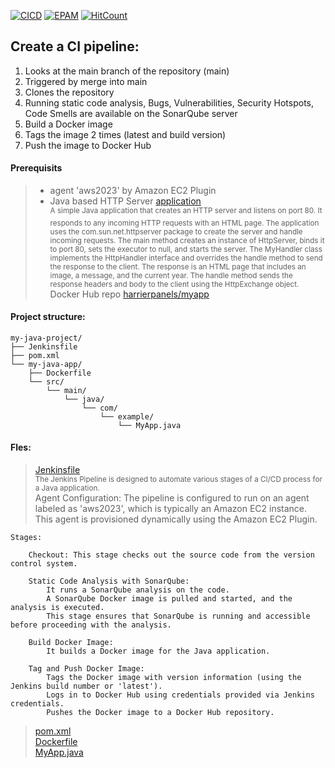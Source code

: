 [![CICD](https://img.shields.io/badge/HarrierPanels-CI%2FCD-blue)](./)
[![EPAM](https://img.shields.io/badge/Cloud&DevOps%20UA%20Lab%202nd%20Path-Jenkins%20Task-orange)](./)
[![HitCount](https://hits.dwyl.com/HarrierPanels/my-java-project.svg?style=flat&show=unique)](http://hits.dwyl.com/HarrierPanels/my-java-project)
<br>
## Create a CI pipeline:
1. Looks at the main branch of the repository (main)
2. Triggered by merge into main
3. Clones the repository
4. Running static code analysis, Bugs, Vulnerabilities, Security Hotspots, Code Smells are available on the SonarQube server
5. Build a Docker image
6. Tags the image 2 times (latest and build version)
7. Push the image to Docker Hub
#### Prerequisits
> - agent 'aws2023' by Amazon EC2 Plugin<br>
> - Java based HTTP Server [application](my-java-app/src/main/java/com/example/MyApp.java)<br>
<sup>A simple Java application that creates an HTTP server and listens on port 80. It responds to any incoming HTTP requests with an HTML page. The application uses the com.sun.net.httpserver package to create the server and handle incoming requests. The main method creates an instance of HttpServer, binds it to port 80, sets the executor to null, and starts the server. The MyHandler class implements the HttpHandler interface and overrides the handle method to send the response to the client. The response is an HTML page that includes an image, a message, and the current year. The handle method sends the response headers and body to the client using the HttpExchange object.</sup><br>
> Docker Hub repo <a href="https://hub.docker.com/repository/docker/harrierpanels/myapp">harrierpanels/myapp</a>
#### Project structure:
```
my-java-project/
├── Jenkinsfile
├── pom.xml
└── my-java-app/
    ├── Dockerfile
    └── src/
        └── main/
            └── java/
                └── com/
                    └── example/
                        └── MyApp.java
```
#### Fles:
> [Jenkinsfile](./Jenkinsfile) <br>
> <sup>The Jenkins Pipeline is designed to automate various stages of a CI/CD process for a Java application.</sup><br>
    Agent Configuration:
        The pipeline is configured to run on an agent labeled as 'aws2023', which is typically an Amazon EC2 instance. This agent is provisioned dynamically using the Amazon EC2 Plugin.

    Stages:

        Checkout: This stage checks out the source code from the version control system.

        Static Code Analysis with SonarQube:
            It runs a SonarQube analysis on the code.
            A SonarQube Docker image is pulled and started, and the analysis is executed.
            This stage ensures that SonarQube is running and accessible before proceeding with the analysis.

        Build Docker Image:
            It builds a Docker image for the Java application.

        Tag and Push Docker Image:
            Tags the Docker image with version information (using the Jenkins build number or 'latest').
            Logs in to Docker Hub using credentials provided via Jenkins credentials.
            Pushes the Docker image to a Docker Hub repository.

> [pom.xml](./pom.xml) <br>
> [Dockerfile](./my-java-app/Dockerfile) <br>
> [MyApp.java](./my-java-app/src/main/java/com/example/MyApp.java)
> <sup></sup>
